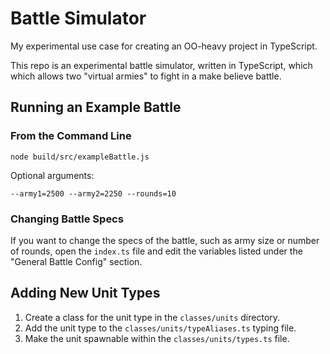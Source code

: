 # Battle Simulator

My experimental use case for creating an OO-heavy project in TypeScript.

This repo is an experimental battle simulator, written in TypeScript, which which allows two "virtual armies" to fight in a make believe battle.

## Running an Example Battle

### From the Command Line

```
node build/src/exampleBattle.js
```

Optional arguments:

```
--army1=2500 --army2=2250 --rounds=10
```

### Changing Battle Specs

If you want to change the specs of the battle, such as army size or number of rounds, open the `index.ts` file and edit the variables listed under the "General Battle Config" section.

## Adding New Unit Types

1. Create a class for the unit type in the `classes/units` directory.
2. Add the unit type to the `classes/units/typeAliases.ts` typing file.
3. Make the unit spawnable within the `classes/units/types.ts` file.